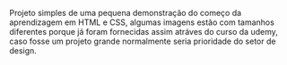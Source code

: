 Projeto simples de uma pequena demonstração do começo da aprendizagem em HTML e CSS, algumas imagens estão com tamanhos diferentes porque já foram fornecidas assim atráves do curso da udemy, caso fosse um projeto grande normalmente seria prioridade do setor de design.
